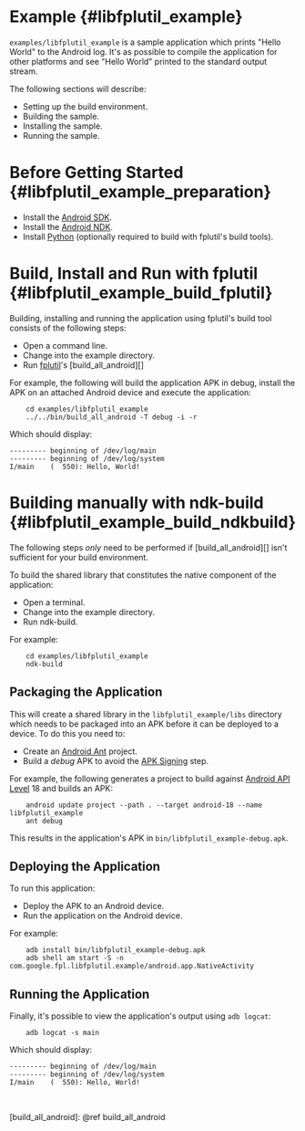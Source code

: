 Example    {#libfplutil_example}
=======

`examples/libfplutil_example` is a sample application which prints
"Hello World" to the Android log.  It's as possible to compile the application
for other platforms and see "Hello World" printed to the standard output
stream.

The following sections will describe:

   * Setting up the build environment.
   * Building the sample.
   * Installing the sample.
   * Running the sample.

# Before Getting Started    {#libfplutil_example_preparation}

   * Install the [Android SDK][].
   * Install the [Android NDK][].
   * Install [Python][] (optionally required to build with fplutil's build
     tools).

# Build, Install and Run with fplutil    {#libfplutil_example_build_fplutil}

Building, installing and running the application using fplutil's build tool
consists of the following steps:

   * Open a command line.
   * Change into the example directory.
   * Run [fplutil][]'s [build_all_android][]

For example, the following will build the application APK in debug, install
the APK on an attached Android device and execute the application:

~~~{.sh}
    cd examples/libfplutil_example
    ../../bin/build_all_android -T debug -i -r
~~~

Which should display:

    --------- beginning of /dev/log/main
    --------- beginning of /dev/log/system
    I/main    (  550): Hello, World!

# Building manually with ndk-build    {#libfplutil_example_build_ndkbuild}

The following steps *only* need to be performed if [build_all_android][]
isn't sufficient for your build environment.

To build the shared library that constitutes the native component of the
application:

   * Open a terminal.
   * Change into the example directory.
   * Run ndk-build.

For example:

~~~{.sh}
    cd examples/libfplutil_example
    ndk-build
~~~

## Packaging the Application

This will create a shared library in the `libfplutil_example/libs` directory
which needs to be packaged into an APK before it can be deployed to a device.
To do this you need to:

   * Create an [Android Ant][] project.
   * Build a *debug* APK to avoid the [APK Signing] step.

For example, the following generates a project to build against
[Android API Level][] 18 and builds an APK:

~~~{.sh}
    android update project --path . --target android-18 --name libfplutil_example
    ant debug
~~~

This results in the application's APK in `bin/libfplutil_example-debug.apk`.

## Deploying the Application

To run this application:

   * Deploy the APK to an Android device.
   * Run the application on the Android device.

For example:

~~~{.sh}
    adb install bin/libfplutil_example-debug.apk
    adb shell am start -S -n com.google.fpl.libfplutil.example/android.app.NativeActivity
~~~

## Running the Application

Finally, it's possible to view the application's output using `adb logcat`:

~~~{.sh}
    adb logcat -s main
~~~

Which should display:

    --------- beginning of /dev/log/main
    --------- beginning of /dev/log/system
    I/main    (  550): Hello, World!

<br>

  [fplutil]: index.html
  [Python]: http://www.python.org
  [Android Ant]: http://developer.android.com/tools/building/building-cmdline.html
  [Android NDK]: http://developer.android.com/tools/sdk/ndk/index.html
  [Android SDK]: http://developer.android.com/sdk/index.html
  [APK Signing]: http://developer.android.com/tools/publishing/app-signing.html
  [Android API Level]: http://developer.android.com/guide/topics/manifest/uses-sdk-element.html#ApiLevels
  [build_all_android]: @ref build_all_android
